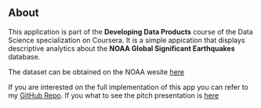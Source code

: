 ## About
This application is part of the **Developing Data Products** course of the Data Science specialization on Coursera. It is a simple appication that displays descriptive analytics about the **NOAA Global Significant Earthquakes** database.

The dataset can be obtained on the NOAA wesite [here](https://www.ngdc.noaa.gov/nndc/struts/form?t=101650&s=1&d=1)

If you are interested on the full implementation of this app you can refer to my [GitHub Repo](https://github.com/sqlconqueror/DevelopingDataProducts). If you what to see the pitch presentation is [here](http://rpubs.com/sqlconqueror/NOAAEarthquakesApp)
